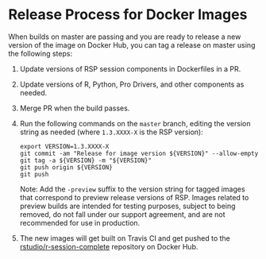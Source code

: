# Release Process for Docker Images

When builds on master are passing and you are ready to release a new version of
the image on Docker Hub, you can tag a release on master using the following
steps:

1. Update versions of RSP session components in Dockerfiles in a PR.
2. Update versions of R, Python, Pro Drivers, and other components as needed.
3. Merge PR when the build passes.
4. Run the following commands on the `master` branch, editing the version string
   as needed (where `1.3.XXXX-X` is the RSP version):

   ```
   export VERSION=1.3.XXXX-X
   git commit -am "Release for image version ${VERSION}" --allow-empty
   git tag -a ${VERSION} -m "${VERSION}"
   git push origin ${VERSION}
   git push
   ```

   Note: Add the `-preview` suffix to the version string for tagged images that
   correspond to preview release versions of RSP. Images related to preview
   builds are intended for testing purposes, subject to being removed, do not
   fall under our support agreement, and are not recommended for use in
   production.

5. The new images will get built on Travis CI and get pushed to the
   [rstudio/r-session-complete](https://hub.docker.com/r/rstudio/r-session-complete)
   repository on Docker Hub.

